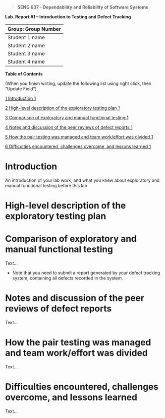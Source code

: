 >   **SENG 637 - Dependability and Reliability of Software Systems**

**Lab. Report \#1 – Introduction to Testing and Defect Tracking**

| Group: Group Number      |
|-----------------|
| Student 1 name                |   
| Student 2 name              |   
| Student 3 name               |   
| Student 4 name                |   


**Table of Contents**

(When you finish writing, update the following list using right click, then
“Update Field”)

[1 Introduction	1](#_Toc439194677)

[2 High-level description of the exploratory testing plan	1](#_Toc439194678)

[3 Comparison of exploratory and manual functional testing	1](#_Toc439194679)

[4 Notes and discussion of the peer reviews of defect reports	1](#_Toc439194680)

[5 How the pair testing was managed and team work/effort was
divided	1](#_Toc439194681)

[6 Difficulties encountered, challenges overcome, and lessons
learned	1](#_Toc439194682)

# Introduction

An introduction of your lab work, and what you knew about exploratory and manual
functional testing before this lab

# High-level description of the exploratory testing plan


# Comparison of exploratory and manual functional testing

Text…

-   Note that you need to submit a report generated by your defect tracking
    system, containing all defects recorded in the system.

# Notes and discussion of the peer reviews of defect reports

Text…

# How the pair testing was managed and team work/effort was divided 

Text…

# Difficulties encountered, challenges overcome, and lessons learned

Text…

